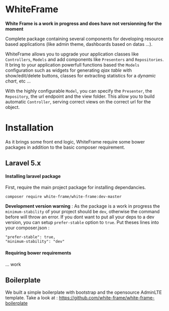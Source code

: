 # WhiteFrame

**White Frame is a work in progress and does have not versionning for the moment**

Complete package containing several components for developing resource based applications (like admin theme, dashboards based on datas ...).

WhiteFrame allows you to upgrade your application classes like `Controllers`, `Models` and add components like `Presenters` and `Repositories`. It bring to your application powerfull functions based the `Models` configuration such as widgets for generating _ajax table_ with show/edit/delete buttons, classes for extracting statistics for a _dynamic chart_, etc ...

With the highly configurable `Model`, you can specify the `Presenter`, the `Repository`, the url endpoint and the view folder. This allow you to build automatic `Controller`, serving correct views on the correct url for the object.

# Installation

As it brings some front end logic, WhiteFrame require some bower packages in addition to the basic composer requirement.

## Laravel 5.x

#### Installing laravel package

First, require the main project package for installing dependancies.

    composer require white-frame/white-frame:dev-master

**Development version warning** : As the package is a work in progress the `minimum-stability` of your project should be `dev`, otherwise the command before will throw an error. If you dont want to put all your deps to a dev version, you can setup `prefer-stable` option to `true`. Put theses lines into your composer.json :

    "prefer-stable": true,
    "minimum-stability": "dev"

#### Requiring bower requirements

... work

## Boilerplate

We built a simple boilerplate with bootstrap and the opensource AdminLTE template. Take a look at : https://github.com/white-frame/white-frame-boilerplate 
